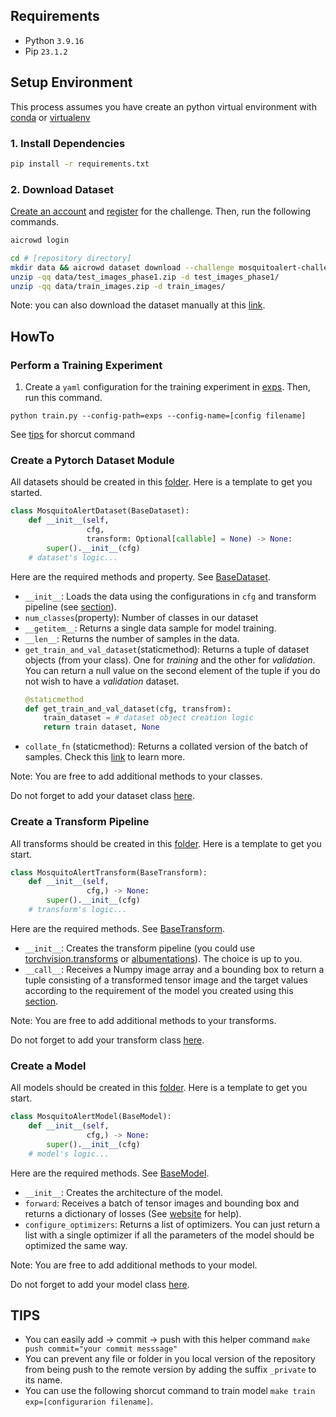 ## Requirements
- Python ```3.9.16```
- Pip ```23.1.2```

## Setup Environment

This process assumes you have create an python virtual environment with [conda](https://conda.io/projects/conda/en/latest/user-guide/tasks/manage-environments.html) or [virtualenv](https://docs.python.org/3/library/venv.html)

### 1. Install Dependencies

```bash
pip install -r requirements.txt
```

### 2. Download Dataset

[Create an account](https://www.aicrowd.com/participants/sign_up) and [register](https://www.aicrowd.com/challenges/mosquitoalert-challenge-2023) for the challenge. Then, run the following commands.

```bash
aicrowd login

cd # [repository directory]
mkdir data && aicrowd dataset download --challenge mosquitoalert-challenge-2023 -o data/
unzip -qq data/test_images_phase1.zip -d test_images_phase1/
unzip -qq data/train_images.zip -d train_images/
```

Note: you can also download the dataset manually at this [link](https://www.aicrowd.com/challenges/mosquitoalert-challenge-2023/dataset_files).


## HowTo

### Perform a Training Experiment

1. Create a `yaml` configuration for the training experiment in [exps](/exps/). Then, run this command.

```python train.py --config-path=exps --config-name=[config filename]```

See [tips](#tips) for shorcut command

### Create a Pytorch Dataset Module

All datasets should be created in this [folder](/mosquito/datasets/). Here is a template to get you started.

```python
class MosquitoAlertDataset(BaseDataset):
    def __init__(self, 
                 cfg,
                 transform: Optional[callable] = None) -> None:
        super().__init__(cfg)
    # dataset's logic...
```

Here are the required methods  and property. See [BaseDataset](/mosquito/datasets/base.py#L6).

- `__init__`: Loads the data using the configurations in `cfg` and transform pipeline (see [section](#create-a-transform-pipeline)).
- `num_classes`(property): Number of classes in our dataset
- `__getitem__`: Returns a single data sample for model training.
- `__len__`: Returns the number of samples in the data.
- `get_train_and_val_dataset`(staticmethod): Returns a tuple of dataset objects (from your class). One for *training* and the other for *validation*. You can return a null value on the second element of the tuple if you do not wish to have a *validation* dataset.
    ```python
    @staticmethod
    def get_train_and_val_dataset(cfg, transfrom):
        train_dataset = # dataset object creation logic
        return train dataset, None
    ```
- `collate_fn` (staticmethod): Returns a collated version of the batch of samples. Check this [link](https://pytorch.org/docs/stable/data.html#dataloader-collate-fn) to learn more.

Note:  You are free to add additional methods to your classes.

Do not forget to add your dataset class [here](/mosquito/datasets/__init__.py).

### Create a Transform Pipeline

All transforms should be created in this [folder](/mosquito/transforms/). Here is a template to get you start.

```python
class MosquitoAlertTransform(BaseTransform):
    def __init__(self, 
                 cfg,) -> None:
        super().__init__(cfg)
    # transform's logic...
```

Here are the required methods. See [BaseTransform](/mosquito/transforms/base.py#L6).

- `__init__`: Creates the transform pipeline (you could use [torchvision.transforms](https://pytorch.org/vision/stable/transforms.html) or [albumentations](https://albumentations.ai/)). The choice is up to you.
- `__call__`: Receives a Numpy image array and a bounding box to return a tuple consisting of a transformed tensor image and the target values according to the requirement of the model you created using this [section](#create-a-model).

Note:  You are free to add additional methods to your transforms.

Do not forget to add your transform class [here](/mosquito/transforms/__init__.py).

### Create a Model

All models should be created in this [folder](/mosquito/models/). Here is a template to get you start.

```python
class MosquitoAlertModel(BaseModel):
    def __init__(self, 
                 cfg,) -> None:
        super().__init__(cfg)
    # model's logic...
```

Here are the required methods. See [BaseModel](/mosquito//models/base.py#).

- `__init__`: Creates the architecture of the model.
- `forward`: Receives a batch of tensor images and bounding box and returns a dictionary of losses (See [website](https://pytorch.org/vision/main/models/generated/torchvision.models.detection.fasterrcnn_resnet50_fpn.html#torchvision.models.detection.fasterrcnn_resnet50_fpn) for help).
- `configure_optimizers`: Returns a list of optimizers. You can just return a list with a single optimizer if all the parameters of the model should be optimized the same way.

Note:  You are free to add additional methods to your model.

Do not forget to add your model class [here](/mosquito/models/__init__.py).

## TIPS
- You can easily add -> commit -> push with this helper command `make push commit="your commit messsage"`
- You can prevent any file or folder in you local version of the repository from being push to the remote version by adding the suffix ```_private``` to its name.
- You can use the following shorcut command to train model `make train exp=[configurarion filename]`.
